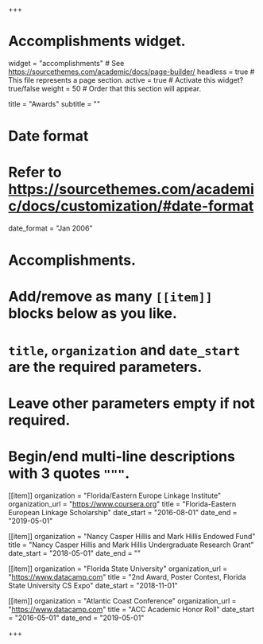 +++
# Accomplishments widget.
widget = "accomplishments"  # See https://sourcethemes.com/academic/docs/page-builder/
headless = true  # This file represents a page section.
active = true  # Activate this widget? true/false
weight = 50  # Order that this section will appear.

title = "Awards"
subtitle = ""

# Date format
#   Refer to https://sourcethemes.com/academic/docs/customization/#date-format
date_format = "Jan 2006"

# Accomplishments.
#   Add/remove as many `[[item]]` blocks below as you like.
#   `title`, `organization` and `date_start` are the required parameters.
#   Leave other parameters empty if not required.
#   Begin/end multi-line descriptions with 3 quotes `"""`.

[[item]]
  organization = "Florida/Eastern Europe Linkage Institute"
  organization_url = "https://www.coursera.org"
  title = "Florida-Eastern European Linkage Scholarship"
  date_start = "2016-08-01"
  date_end = "2019-05-01"

[[item]]
  organization = "Nancy Casper Hillis and Mark Hillis Endowed Fund"
  title = "Nancy Casper Hillis and Mark Hillis Undergraduate Research Grant"
  date_start = "2018-05-01"
  date_end = ""
  
[[item]]
  organization = "Florida State University"
  organization_url = "https://www.datacamp.com"
  title = "2nd Award, Poster Contest, Florida State University CS Expo"
  date_start = "2018-11-01"

[[item]]
  organization = "Atlantic Coast Conference"
  organization_url = "https://www.datacamp.com"
  title = "ACC Academic Honor Roll"
  date_start = "2016-05-01"
  date_end = "2019-05-01"


+++
